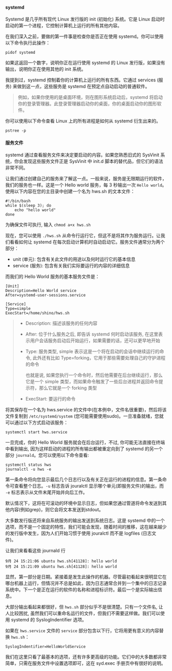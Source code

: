 #### systemd 

Systemd 是几乎所有现代 Linux 发行版的 init (初始化) 系统。它是 Linux 启动时启动的第一个进程，它控制计算机上运行的所有其他内容。

在我们深入之前，要做的第一件事是检查你是否正在使用 systemd。你可以使用以下命令执行此操作：

```
pidof systemd
```

如果这返回一个数字，说明你正在运行使用 systemd 的 Linux 发行版，如果没有输出，说明你正在使用其他的 init 系统。

我提到过，systemd 控制着你的计算机上运行的所有东西。它通过 services (服务) 来做到这一点，这些服务是 systemd 在预定点自动启动的普通软件。

> 例如，如果你使用的是桌面环境，则在图形系统启动后，systemd 将启动你的登录管理器。此登录管理器启动你的桌面，你的桌面启动你的图形软件。

你可以使用以下命令查看 Linux 上的所有进程是如何从 systemd 衍生出来的。

```
pstree -p
```

#### 服务文件

systemd 通过查看服务文件来决定要启动的内容。如果您熟悉旧式的 SysVinit 系统，你会发现这些服务文件正是 SysVinit 中 init.d 脚本的替代品，但它们的语法非常不同。

让我们通过创建自己的服务来了解这一点。一般来说，服务是无限期运行的软件，我们的服务也一样。这是一个 Hello world 服务，每 3 秒输出一次 `Hello world`。使用以下内容在您的主目录中创建一个名为 hws.sh 的文本文件：

```shell
#!/bin/bash
while $(sleep 3); do
    echo "hello world"
done
```

为确保文件可执行, 输入 `chmod a+x hws.sh`

现在，您可以使用 `./hws.sh` 从命令行运行它，但这不是将其作为服务运行。让我们看看如何让 systemd 在每次启动计算机时自动启动它。服务文件通常分为两个部分：

* unit (单元): 包含有关此文件的用途以及何时运行它的基本信息
* service (服务): 包含有关我们实际要运行的内容的详细信息

而我们的 Hello World 服务的基本服务文件是：

```shell
[Unit]
Description=Hello World service
After=systemd-user-sessions.service

[Service]
Type=simple
ExecStart=/home/shino/hws.sh
```

> * Description: 描述该服务的任何内容
>
> * After: 位于什么服务之后, 即告诉 systemd 何时启动该服务, 在这里表示用户会话服务启动后开始运行，如果需要的话，还可以更早地开始
>
> * Type: 服务类型, simple 表示这是一个将在启动的会话中继续运行的命令, 此外还有比如 Type=forking，它用于那些需要处理自己的守护进程的命令
>
>   也就是说, 如果您执行一个命令时，然后他需要在后台继续运行，那么它是一个 simple 类型，而如果命令触发了一些后台进程并返回命令提示符，那么它就是一个 forking 类型
>
> * ExecStart: 要运行的命令

将其保存在一个名为 hws.service 的文件中(在本例中，文件名很重要)，然后将该文件复制到 `/etc/systemd/system` (您可能需要使用sudo)。一旦准备就绪，您就可以通过以下方式启动该服务：

```shell
systemctl start hws.service
```

一旦完成，你的 Hello World 服务就会在后台运行，不过, 你可能无法直接在终端中看到输出, 因为这样启动的进程的所有输出都被重定向到了 systemd 的另一个部分 `journald`。您可以使用以下命令查看:

```
systemctl status hws
journalctl -u hws -e
```

第一条命令将向您显示最后几个日志行以及有关正在运行的进程的信息。第一条命令可查看整个日志。`-u` 标志告诉 jouralctl 显示哪个单元(即服务文件)的输出，而 `-e` 标志表示从文件末尾开始并向后工作。

默认情况下，这将在可滚动的环境中显示日志，但如果您通过管道将命令发送到其他内容(例如grep)，则它会将文本发送到stdout。



大多数发行版还将来自系统服务的输出发送到系统日志。这是 systemd 中的一个选项，而不是一个固定的特性，我们可能会发现，随着时间的推移，这在越来越少的发行版中发生，因为人们开始习惯于使用 jouralctl 而不是 logfiles (日志文件)。



让我们来看看这些 journald 行

```
9月 24 15:21:06 ubuntu hws.sh[41128]: hello world
9月 24 15:21:09 ubuntu hws.sh[41128]: hello world
```

显然，第一部分是日期。紧接着是发生此操作的机器。尽管最初看起来很明显它在哪台机器上运行，但情况并不总是如此，因为日志通常合并到一个集中的日志记录系统中。下一个是正在运行的软件的名称和进程标识符。最后一个是实际输出信息。

大部分输出看起来都很好，但 `hws.sh` 部分似乎不是很清楚。只有一个文件名, 让人比较困扰, 虽然我们可以重命名运行的文件，但我们不需要这样做。我们可以使用 systemd 的 SyslogIndentifier 选项。

如果在 `hws.service` 文件的 `service` 部分包含以下行，它将用更有意义的内容替换 `hws.sh`：

```
SyslogIndentifier=HelloWorldService
```

我们在这里只看了最基本的选项，还有许多更高级的功能。它们中的大多数都非常简单，只需在服务文件中设置选项即可，这在 syd.exec 手册页中有很好的说明。

